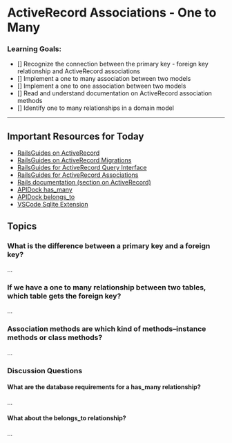 # ActiveRecord Associations - One to Many

### Learning Goals:
- [] Recognize the connection between the primary key - foreign key relationship and ActiveRecord associations
- [] Implement a one to many association between two models
- [] Implement a one to one association between two models
- [] Read and understand documentation on ActiveRecord association methods
- [] Identify one to many relationships in a domain model

---

## Important Resources for Today
- [RailsGuides on ActiveRecord](https://guides.rubyonrails.org/v5.2/active_record_basics.html)
- [RailsGuides on ActiveRecord Migrations](https://guides.rubyonrails.org/v5.2/active_record_migrations.html)
- [RailsGuides for ActiveRecord Query Interface](https://guides.rubyonrails.org/v5.2/active_record_querying.html)
- [RailsGuides for ActiveRecord Associations](https://guides.rubyonrails.org/v5.2/association_basics.html)
- [Rails documentation (section on ActiveRecord)](https://api.rubyonrails.org/v5.2.6/)
- [APIDock has_many](https://apidock.com/rails/ActiveRecord/Associations/ClassMethods/has_many)
- [APIDock belongs_to](https://apidock.com/rails/v5.2.3/ActiveRecord/Associations/ClassMethods/belongs_to)
- [VSCode Sqlite Extension](https://marketplace.visualstudio.com/items?itemName=alexcvzz.vscode-sqlite)

## Topics

### What is the difference between a primary key and a foreign key?

...
### If we have a one to many relationship between two tables, which table gets the foreign key?

...
### Association methods are which kind of methods–instance methods or class methods?

...


### Discussion Questions

#### What are the database requirements for a has_many relationship? 

...
#### What about the belongs_to relationship?

...
